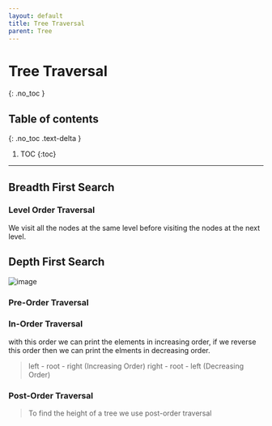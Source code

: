 ```yaml
---
layout: default
title: Tree Traversal
parent: Tree
---
```


# Tree Traversal

{: .no_toc }

## Table of contents
{: .no_toc .text-delta }

1. TOC
{:toc}

---

## Breadth First Search

### Level Order Traversal

We visit all the nodes at the same level before visiting the nodes at the next level.

## Depth First Search

![image](https://user-images.githubusercontent.com/3500791/180852777-0e74e5e3-f9b5-4327-8c69-835ed04ac845.png)

### Pre-Order Traversal



### In-Order Traversal

with this order we can print the elements in increasing order, if we reverse this order then we can print the elments in decreasing order.

> left - root - right (Increasing Order)
> right - root - left (Decreasing Order)


### Post-Order Traversal

> To find the height of a tree we use post-order traversal
